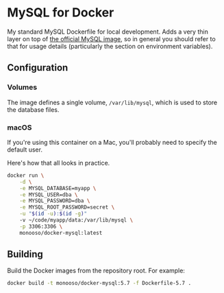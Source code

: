 # MySQL for Docker #
My standard MySQL Dockerfile for local development. Adds a very thin layer on top of [the official MySQL image][docker-mysql], so in general you should refer to that for usage details (particularly the section on environment variables).

[docker-mysql]: https://hub.docker.com/_/mysql/

## Configuration ##

### Volumes ###
The image defines a single volume, `/var/lib/mysql`, which is used to store the database files.

### macOS ###
If you're using this container on a Mac, you'll probably need to specify the default user.

Here's how that all looks in practice.

```bash
docker run \
    -d \
    -e MYSQL_DATABASE=myapp \
    -e MYSQL_USER=dba \
    -e MYSQL_PASSWORD=dba \
    -e MYSQL_ROOT_PASSWORD=secret \
    -u "$(id -u):$(id -g)"
    -v ~/code/myapp/data:/var/lib/mysql \
    -p 3306:3306 \
    monooso/docker-mysql:latest
```

## Building ##
Build the Docker images from the repository root. For example:

```bash
docker build -t monooso/docker-mysql:5.7 -f Dockerfile-5.7 .
```
